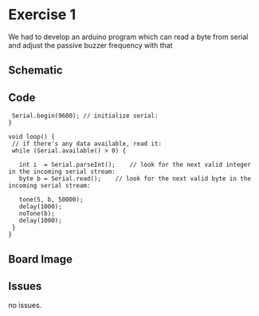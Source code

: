 

# Exercise 1 
We had to develop an arduino program which can read a byte from serial and adjust the passive buzzer frequency with that

## Schematic 

## Code
 ```void setup() {
  Serial.begin(9600); // initialize serial:
}

void loop() {
  // if there's any data available, read it:
  while (Serial.available() > 0) {

    int i  = Serial.parseInt();    // look for the next valid integer in the incoming serial stream:
    byte b = Serial.read();    // look for the next valid byte in the incoming serial stream:

    tone(5, b, 50000); 
    delay(1000);        
    noTone(b);     
    delay(1000); 
  }
}
```
  
## Board Image

## Issues
no issues.
